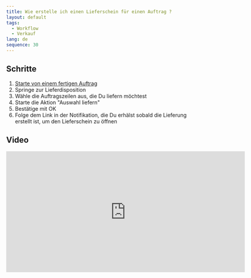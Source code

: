 ```yaml
---
title: Wie erstelle ich einen Lieferschein für einen Auftrag ?
layout: default
tags:
  - Workflow
  - Verkauf
lang: de
sequence: 30
---
```


## Schritte

1. [Starte von einem fertigen Auftrag](Auftrag_erfassen)
1. Springe zur Lieferdisposition
1. Wähle die Auftragszeilen aus, die Du liefern möchtest
1. Starte die Aktion "Auswahl liefern"
1. Bestätige mit OK
1. Folge dem Link in der Notifikation, die Du erhälst sobald die Lieferung erstellt ist, um den Lieferschein zu öffnen


## Video

<iframe src="https://player.vimeo.com/video/206310601" width="640" height="325" frameborder="0" webkitallowfullscreen mozallowfullscreen allowfullscreen></iframe>
